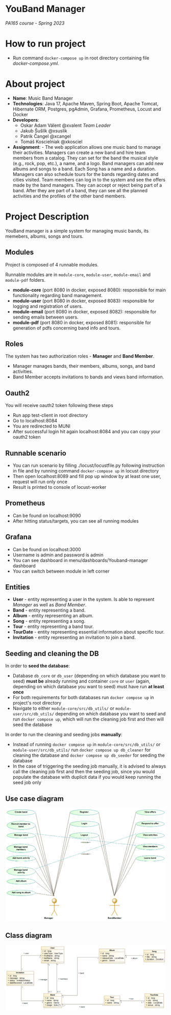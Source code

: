 # YouBand Manager

*PA165 course - Spring 2023*

# How to run project
- Run command ```docker-compose up``` in root directory containing file *docker-compose.yml*.


# About project

-   **Name**: Music Band Manager
-   **Technologies**: Java 17, Apache Maven, Spring Boot, Apache Tomcat, Hibernate ORM, Postgres, pgAdmin, Grafana, Prometheus, Locust and Docker
-   **Developers**:
    -   Oskar Adam Válent @xvalent _Team Leader_
    -   Jakub Šušlík @xsuslik
    -   Patrik Čangel @xcangel
    -   Tomáš Koscielniak @xkosciel
-   **Assignment**: - The web application allows one music band to manage their activities. Managers can create a new band and hire team members from a catalog. They can set for the band the musical style (e.g., rock, pop, etc.), a name, and a logo. Band managers can add new albums and songs to a band. Each Song has a name and a duration. Managers can also schedule tours for the bands regarding dates and cities visited. Team members can log in to the system and see the offers made by the band managers. They can accept or reject being part of a band. After they are part of a band, they can see all the planned activities and the profiles of the other band members.

# Project Description

YouBand manager is a simple system for managing music bands, its memebers, albums, songs and tours.

## Modules

Project is composed of 4 runnable modules.

Runnable modules are in `module-core`, `module-user`, `module-email` and `module-pdf` folders.

* **module-core** (port 8080 in docker, exposed 8080): responsible for main functionality regarding band management.
* **module-user** (port 8080 in docker, exposed 8083): responsible for logging and registration of users.
* **module-email** (port 8080 in docker, exposed 8082): responsible for sending emails between users.
* **module-pdf** (port 8080 in docker, exposed 8081): responsible for generation of pdfs concerning band info and tours.


## Roles

The system has two authorization roles - **Manager** and **Band Member**.

-   Manager manages bands, their members, albums, songs, and band activities.
-   Band Member accepts invitations to bands and views band information. 


## Oauth2

You will receive oauth2 token following these steps

-   Run app test-client in root directory
-   Go to localhost:8084
-   You are redirected to MUNI
-   After successful login hit again localhost:8084 and you can copy your oauth2 token


## Runnable scenario

-   You can run scenario by filling ./locust/locustfile.py following instruction in file and by running command ```docker-compose up``` in locust directory
-   Then open localhost:8089 and fill pop up window by at least one user, request will run only once
-   Result is printed to console of locust-worker 

## Prometheus

-   Can be found on localhost:9090
-   After hitting status/targets, you can see all running modules  

## Grafana

-   Can be found on localhost:3000
-   Username is admin and password is admin 
-   You can see dashboard in menu/dashboards/Youband-manager dashboard
-   You can switch between module in left corner

## Entities

-   **User** - entity representing a user in the system. Is able to represent *Manager* as well as *Band Member*.
-   **Band** - entity representing a band.
-   **Album** - entity representing an album.
-   **Song** - entity representing a song.
-   **Tour** - entity representing a band tour.
-   **TourDate** - entity representing essential information about specific tour.
-   **Invitation** - entity representing an invitation to join a band.

## Seeding and cleaning the DB

In order to **seed the database**:

- Database `db_core` or `db_user` (depending on which database you want to seed) **must be** already running and 
container `core` or `user` (again, depending on which database you want to seed) must have run **at least once**
- For both requirements for both databases run `docker compose up` in project's root directory
- Navigate to either `module-core/src/db_utils/` or `module-user/src/db_utils/` depending on which database
you want to seed and run `docker compose up`, which will run the cleaning job first and then will seed the database

In order to run the cleaning and seeding jobs **manually**:
- Instead of running `docker compose up` in `module-core/src/db_utils/` or `module-user/src/db_utils/` run
`docker compose up db_cleaner` for cleaning the database and `docker compose up db_seeder` for seeding the database
- In the case of triggering the seeding job manually, it is advised to always call the cleaning job first and then the seeding job, since you would
populate the database with duplicit data if you would keep running the seed job only


## Use case diagram

![alt text](diagrams/use-case-diagram.png "Use case diagram")

## Class diagram

![alt text](diagrams/class-diagram.png "Use case diagram")
